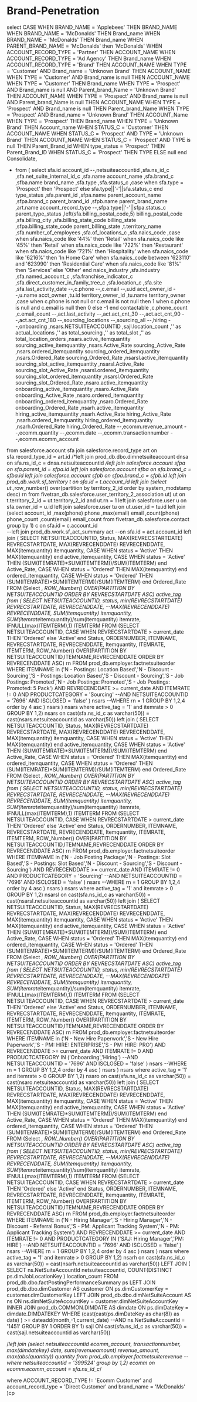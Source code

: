 # Brand-Penetration

select
CASE
WHEN BRAND_NAME = 'Applebees' THEN BRAND_NAME
WHEN BRAND_NAME = 'McDonalds' THEN Brand_name
WHEN BRAND_NAME = 'McDonalds' THEN Brand_name
WHEN PARENT_BRAND_NAME = 'McDonalds' then 'McDonalds'
WHEN ACCOUNT_RECORD_TYPE = 'Partner' THEN ACCOUNT_NAME
WHEN ACCOUNT_RECORD_TYPE = 'Ad Agency' THEN Brand_name
WHEN ACCOUNT_RECORD_TYPE = 'Brand' THEN ACCOUNT_NAME
WHEN TYPE = 'Customer' AND Brand_name = 'Unknown Brand' THEN ACCOUNT_NAME
WHEN TYPE = 'Customer' AND Brand_name is null THEN ACCOUNT_NAME
WHEN TYPE = 'Customer' THEN Brand_name
WHEN TYPE = 'Prospect' AND Brand_name is null AND Parent_brand_Name = 'Unknown Brand' THEN ACCOUNT_NAME
WHEN TYPE = 'Prospect' AND Brand_name is null AND Parent_brand_Name is null THEN ACCOUNT_NAME
WHEN TYPE = 'Prospect' AND Brand_name is null THEN Parent_brand_Name
WHEN TYPE = 'Prospect' AND Brand_name = 'Unknown Brand' THEN ACCOUNT_Name
WHEN TYPE = 'Prospect' THEN Brand_name
WHEN TYPE = 'Unknown Brand' THEN Account_name
WHEN STATUS_C = 'Customer' THEN ACCOUNT_NAME
WHEN STATUS_C = 'Prospect' AND TYPE = 'Unknown Brand' THEN ACCOUNT_NAME
WHEN STATUS_C = 'Prospect' AND TYPE is null THEN Parent_Brand_id
WHEN type_status = 'Prospect' THEN Parent_Brand_ID
WHEN STATUS_C = 'Prospect' THEN TYPE
ELSE null
end Consolidate,
* from
(
select 
sfa.id account_id
--,netsuiteaccountid
,sfa.ns_id_c
,sfa.net_suite_internal_id_c
,sfa.name account_name
,sfa.brand_c
,sfba.name brand_name
,sfa.type
,sfa.status_c
,case when sfa.type = 'Prospect' then 'Prospect' else sfa.type||'-'||sfa.status_c end type_status
,sfa.parent_id
,sfpa.name parent_account_name
,sfpa.brand_c parent_brand_id
,sfpb.name parent_brand_name
,art.name account_record_type
--,sfpa.type||'-'||sfpa.status_c parent_type_status
,left(sfa.billing_postal_code,5) billing_postal_code
,sfa.billing_city
,sfa.billing_state_code billing_state
,sfpa.billing_state_code parent_billing_state
,t.territory_name
,sfa.number_of_employees
,sfa.of_locations_c
,sfa.naics_code
,case when sfa.naics_code like '44%' then 'Retail'
      when sfa.naics_code like '45%' then 'Retail'
      when sfa.naics_code like '722%' then 'Restaurant'
      when sfa.naics_code like '721%' then 'Hospitality'
      when sfa.naics_code like '6216%' then 'In Home Care'
      when sfa.naics_code between '623110' and '623990' then 'Residential Care'
      when sfa.naics_code like '81%' then 'Services'
      else 'Other' end naics_industry
,sfa.industry 
,sfa.named_account_c
,sfa.franchise_indicator_c
,sfa.direct_customer_in_family_tree_c
,sfa.location_c
,sfa.site
,sfa.last_activity_date
--,c.phone
--,c.email
--,u.id acct_owner_id
--,u.name acct_owner
,tu.id territory_owner_id
,tu.name territory_owner
,case when c.phone is not null or c.email is not null then 1
      when c.phone is null and c.email is null then 0
      else -1 end contactable
,c.phone_count
,c.email_count
--,act.last_activity
--,act.act_cnt_30
--,act.act_cnt_90
--,act.act_cnt_180
--,sourcing_locations
--,sourcing_all
--,hiring
--,onboarding
,nsars.NETSUITEACCOUNTID
,sajl.location_count
,'' as actual_locations
,'' as total_sourcing
,'' as total_slot
,'' as total_location_orders
,nsars.active_itemquantity sourcing_active_itemquantity
,nsars.Active_Rate sourcing_Active_Rate
,nsars.ordered_itemquantity sourcing_ordered_itemquantity
,nsars.Ordered_Rate sourcing_Ordered_Rate
,nsarsl.active_itemquantity sourcing_slot_active_itemquantity
,nsarsl.Active_Rate sourcing_slot_Active_Rate
,nsarsl.ordered_itemquantity sourcing_slot_ordered_itemquantity
,nsarsl.Ordered_Rate sourcing_slot_Ordered_Rate
,nsaro.active_itemquantity onboarding_active_itemquantity
,nsaro.Active_Rate onboarding_Active_Rate
,nsaro.ordered_itemquantity onboarding_ordered_itemquantity
,nsaro.Ordered_Rate onboarding_Ordered_Rate
,nsarh.active_itemquantity hiring_active_itemquantity
,nsarh.Active_Rate hiring_Active_Rate
,nsarh.ordered_itemquantity hiring_ordered_itemquantity
,nsarh.Ordered_Rate hiring_Ordered_Rate
--,ecomm.revenue_amount
--,ecomm.quantity
--,ecomm.date
--,ecomm.transactionnumber
--,ecomm.ecomm_account

from salesforce.account sfa
join salesforce.record_type art
on sfa.record_type_id = art.id
/*left join prod_db.dbo.dimnetsuiteaccount dnsa
on sfa.ns_id_c = dnsa.netsuiteaccountid 
*/left join salesforce.account sfpa
on sfa.parent_id = sfpa.id
left join salesforce.account sfba
on sfa.brand_c = sfba.id
left join salesforce.account sfpb
on sfpa.brand_c = sfpb.id
left join prod_db.work.sf_territory t
on sfa.id = t.account_id
left join (select ut.*,row_number() over(partition by territory_2_id order by system_modstamp desc) rn from fivetran_db.salesforce.user_territory_2_association ut) ut
on t.territory_2_id = ut.territory_2_id and ut.rn = 1
left join salesforce.user u
on sfa.owner_id = u.id
left join salesforce.user tu
on ut.user_id = tu.id
left join 
        (select 
        account_id
        ,max(phone) phone
        ,max(email) email
        ,count(phone) phone_count
        ,count(email) email_count
        from fivetran_db.salesforce.contact
        group by 1) c
on sfa.id = c.account_id       
--left join prod_db.work.sf_act_summary act 
--on sfa.id = act.account_id
left join
        (
        SELECT
        NETSUITEACCOUNTID,
        Status,
        MAX(REVRECSTARTDATE) REVRECSTARTDATE,
        MAX(REVRECENDDATE) REVRECENDDATE,
        MAX(itemquantity) itemquantity,
        CASE WHEN status = 'Active' THEN MAX(itemquantity) end active_itemquantity,
        CASE WHEN status = 'Active' THEN (SUM(ITEMRATE)*SUM(ITEMTERM))/SUM(ITEMTERM) end Active_Rate,
        CASE WHEN status = 'Ordered' THEN MAX(itemquantity) end ordered_itemquantity,
        CASE WHEN status = 'Ordered' THEN (SUM(ITEMRATE)*SUM(ITEMTERM))/SUM(ITEMTERM) end Ordered_Rate
        FROM
        (Select 
        *,
        ROW_Number() OVER(PARTITION BY NETSUITEACCOUNTID ORDER BY REVRECSTARTDATE ASC) active_tag
         from
        (
        SELECT
        NETSUITEACCOUNTID,
        status,
        min(REVRECSTARTDATE) REVRECSTARTDATE,
        REVRECENDDATE,
        --MAX(REVRECENDDATE) REVRECENDDATE,
        SUM(itemquantity) itemquantity,
        SUM(itemrate*itemquantity)/sum(itemquantity) itemrate,
        IFNULL(max(ITEMTERM),1) ITEMTERM
        FROM
        (SELECT
        NETSUITEACCOUNTID,
        CASE WHEN REVRECSTARTDATE > current_date THEN 'Ordered' else 'Active' end Status,
        ORDERNUMBER,
        ITEMNAME,
        REVRECSTARTDATE,
        REVRECENDDATE,
        Itemquantity,
        ITEMRATE,
        ITEMTERM,
        ROW_Number() OVER(PARTITION BY NETSUITEACCOUNTID,ITEMNAME,REVRECENDDATE ORDER BY REVRECENDDATE ASC) rn
        FROM prod_db.employer.factnetsuiteorder
        WHERE ITEMNAME in ('N - Postings: Location Based','N - Discount - Sourcing','S - Postings: Location Based','S - Discount - Sourcing','S - Job Postings: Promoted','N - Job Postings: Promoted','S - Job Postings: Promoted: 5 Pack')
        AND REVRECENDDATE >= current_date
        AND ITEMRATE != 0
        AND PRODUCTCATEGORY = 'Sourcing'
        --AND NETSUITEACCOUNTID = '7696'
        AND ISCLOSED = 'false'
         ) nsars
        --WHERE rn = 1
        GROUP BY 1,2,4
        order by 4 asc
        ) nsars 
        ) nsars 
        where active_tag = '1'
        and itemrate > 0
        GROUP BY 1,2) nsars
on cast(sfa.ns_id_c as varchar(50)) = cast(nsars.netsuiteaccountid as varchar(50))
left join
        (
        SELECT
        NETSUITEACCOUNTID,
        Status,
        MAX(REVRECSTARTDATE) REVRECSTARTDATE,
        MAX(REVRECENDDATE) REVRECENDDATE,
        MAX(itemquantity) itemquantity,
        CASE WHEN status = 'Active' THEN MAX(itemquantity) end active_itemquantity,
        CASE WHEN status = 'Active' THEN (SUM(ITEMRATE)*SUM(ITEMTERM))/SUM(ITEMTERM) end Active_Rate,
        CASE WHEN status = 'Ordered' THEN MAX(itemquantity) end ordered_itemquantity,
        CASE WHEN status = 'Ordered' THEN (SUM(ITEMRATE)*SUM(ITEMTERM))/SUM(ITEMTERM) end Ordered_Rate
        FROM
        (Select 
        *,
        ROW_Number() OVER(PARTITION BY NETSUITEACCOUNTID ORDER BY REVRECSTARTDATE ASC) active_tag
         from
        (
        SELECT
        NETSUITEACCOUNTID,
        status,
        min(REVRECSTARTDATE) REVRECSTARTDATE,
        REVRECENDDATE,
        --MAX(REVRECENDDATE) REVRECENDDATE,
        SUM(itemquantity) itemquantity,
        SUM(itemrate*itemquantity)/sum(itemquantity) itemrate,
        IFNULL(max(ITEMTERM),1) ITEMTERM
        FROM
        (SELECT
        NETSUITEACCOUNTID,
        CASE WHEN REVRECSTARTDATE > current_date THEN 'Ordered' else 'Active' end Status,
        ORDERNUMBER,
        ITEMNAME,
        REVRECSTARTDATE,
        REVRECENDDATE,
        Itemquantity,
        ITEMRATE,
        ITEMTERM,
        ROW_Number() OVER(PARTITION BY NETSUITEACCOUNTID,ITEMNAME,REVRECENDDATE ORDER BY REVRECENDDATE ASC) rn
        FROM prod_db.employer.factnetsuiteorder
        WHERE ITEMNAME in ('N - Job Posting Package','N - Postings: Slot Based','S - Postings: Slot Based','N - Discount - Sourcing','S - Discount - Sourcing')
        AND REVRECENDDATE >= current_date
        AND ITEMRATE != 0
        AND PRODUCTCATEGORY = 'Sourcing'
        --AND NETSUITEACCOUNTID = '7696'
        AND ISCLOSED = 'false'
         ) nsars
        --WHERE rn = 1
        GROUP BY 1,2,4
        order by 4 asc
        ) nsars 
        ) nsars 
        where active_tag = '1'
        and itemrate > 0
        GROUP BY 1,2) nsarsl
on cast(sfa.ns_id_c as varchar(50)) = cast(nsarsl.netsuiteaccountid as varchar(50))
left join
        (
        SELECT
        NETSUITEACCOUNTID,
        Status,
        MAX(REVRECSTARTDATE) REVRECSTARTDATE,
        MAX(REVRECENDDATE) REVRECENDDATE,
        MAX(itemquantity) itemquantity,
        CASE WHEN status = 'Active' THEN MAX(itemquantity) end active_itemquantity,
        CASE WHEN status = 'Active' THEN (SUM(ITEMRATE)*SUM(ITEMTERM))/SUM(ITEMTERM) end Active_Rate,
        CASE WHEN status = 'Ordered' THEN MAX(itemquantity) end ordered_itemquantity,
        CASE WHEN status = 'Ordered' THEN (SUM(ITEMRATE)*SUM(ITEMTERM))/SUM(ITEMTERM) end Ordered_Rate
        FROM
        (Select 
        *,
        ROW_Number() OVER(PARTITION BY NETSUITEACCOUNTID ORDER BY REVRECSTARTDATE ASC) active_tag
         from
        (
        SELECT
        NETSUITEACCOUNTID,
        status,
        min(REVRECSTARTDATE) REVRECSTARTDATE,
        REVRECENDDATE,
        --MAX(REVRECENDDATE) REVRECENDDATE,
        SUM(itemquantity) itemquantity,
        SUM(itemrate*itemquantity)/sum(itemquantity) itemrate,
        IFNULL(max(ITEMTERM),1) ITEMTERM
        FROM
        (SELECT
        NETSUITEACCOUNTID,
        CASE WHEN REVRECSTARTDATE > current_date THEN 'Ordered' else 'Active' end Status,
        ORDERNUMBER,
        ITEMNAME,
        REVRECSTARTDATE,
        REVRECENDDATE,
        Itemquantity,
        ITEMRATE,
        ITEMTERM,
        ROW_Number() OVER(PARTITION BY NETSUITEACCOUNTID,ITEMNAME,REVRECENDDATE ORDER BY REVRECENDDATE ASC) rn
        FROM prod_db.employer.factnetsuiteorder
        WHERE ITEMNAME in ('N - New Hire Paperwork','S - New Hire Paperwork','S - PM: HIRE: ENTERPRISE','S - PM: HIRE: PRO')
        AND REVRECENDDATE >= current_date
        AND ITEMRATE != 0
        AND PRODUCTCATEGORY IN ('Onboarding','Hiring')
        --AND NETSUITEACCOUNTID = '7696'
        AND ISCLOSED = 'false'
         ) nsars
        --WHERE rn = 1
        GROUP BY 1,2,4
        order by 4 asc
        ) nsars 
        ) nsars 
        where active_tag = '1'
        and itemrate > 0
        GROUP BY 1,2) nsaro
on cast(sfa.ns_id_c as varchar(50)) = cast(nsaro.netsuiteaccountid as varchar(50))
left join
        (
        SELECT
        NETSUITEACCOUNTID,
        Status,
        MAX(REVRECSTARTDATE) REVRECSTARTDATE,
        MAX(REVRECENDDATE) REVRECENDDATE,
        MAX(itemquantity) itemquantity,
        CASE WHEN status = 'Active' THEN MAX(itemquantity) end active_itemquantity,
        CASE WHEN status = 'Active' THEN (SUM(ITEMRATE)*SUM(ITEMTERM))/SUM(ITEMTERM) end Active_Rate,
        CASE WHEN status = 'Ordered' THEN MAX(itemquantity) end ordered_itemquantity,
        CASE WHEN status = 'Ordered' THEN (SUM(ITEMRATE)*SUM(ITEMTERM))/SUM(ITEMTERM) end Ordered_Rate
        FROM
        (Select 
        *,
        ROW_Number() OVER(PARTITION BY NETSUITEACCOUNTID ORDER BY REVRECSTARTDATE ASC) active_tag
         from
        (
        SELECT
        NETSUITEACCOUNTID,
        status,
        min(REVRECSTARTDATE) REVRECSTARTDATE,
        REVRECENDDATE,
        --MAX(REVRECENDDATE) REVRECENDDATE,
        SUM(itemquantity) itemquantity,
        SUM(itemrate*itemquantity)/sum(itemquantity) itemrate,
        IFNULL(max(ITEMTERM),1) ITEMTERM
        FROM
        (SELECT
        NETSUITEACCOUNTID,
        CASE WHEN REVRECSTARTDATE > current_date THEN 'Ordered' else 'Active' end Status,
        ORDERNUMBER,
        ITEMNAME,
        REVRECSTARTDATE,
        REVRECENDDATE,
        Itemquantity,
        ITEMRATE,
        ITEMTERM,
        ROW_Number() OVER(PARTITION BY NETSUITEACCOUNTID,ITEMNAME,REVRECENDDATE ORDER BY REVRECENDDATE ASC) rn
        FROM prod_db.employer.factnetsuiteorder
        WHERE ITEMNAME in ('N - Hiring Manager','S - Hiring Manager','N - Discount - Referral Bonus','S - PM: Applicant Tracking System','N - PM: Applicant Tracking System')
        AND REVRECENDDATE >= current_date
        AND ITEMRATE != 0
        AND PRODUCTCATEGORY IN ('SAJ: Hiring Manager','PM: HIRE')
        --AND NETSUITEACCOUNTID = '7696'
        AND ISCLOSED = 'false'
         ) nsars
        --WHERE rn = 1
        GROUP BY 1,2,4
        order by 4 asc
        ) nsars 
        ) nsars 
        where active_tag = '1'
        and itemrate > 0
        GROUP BY 1,2) nsarh
on cast(sfa.ns_id_c as varchar(50)) = cast(nsarh.netsuiteaccountid as varchar(50))
LEFT JOIN (
    SELECT 
    ns.NetSuiteAccountId  netsuiteaccountid,
    COUNT(DISTINCT ps.dimJobLocationKey ) location_count
    FROM prod_db.dbo.factPostingPerformanceSummary  ps
    LEFT JOIN prod_db.dbo.dimCustomer  AS customer ON ps.dimCustomerKey  = customer.dimCustomerKey 
    LEFT JOIN prod_db.dbo.dimNetSuiteAccount  AS ns ON ns.dimNetSuiteAccountKey = customer.dimNetSuiteAccountKey 
    INNER JOIN prod_db.COMMON.DIMDATE  AS dimdate ON ps.dimDateKey = dimdate.DIMDATEKEY 
    WHERE (cast(cast(ps.dimDateKey as char(8)) as date) ) >= dateadd(month,-1,current_date)
    --AND ns.NetSuiteAccountId  = '1451'
    GROUP BY 1
    ORDER BY 1) sajl
    ON cast(sfa.ns_id_c as varchar(50)) = cast(sajl.netsuiteaccountid as varchar(50))

/*left join (select 
netsuiteaccountid ecomm_account,
transactionnumber,
max(dimdatekey) date,
sum(revenueamount) revenue_amount,
max(abs(quantity)) quantity
from prod_db.employer.factnetsuiterevenue
--where netsuiteaccountid = '399524'
group by 1,2) ecomm on ecomm.ecomm_account = sfa.ns_id_c*/

where ACCOUNT_RECORD_TYPE != 'Ecomm Customer'
and account_record_type = 'Direct Customer'
and brand_name = 'McDonalds'
)cp
